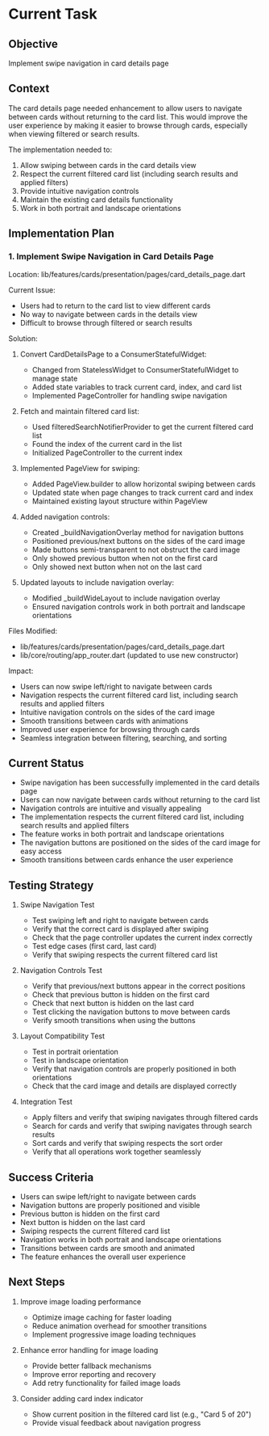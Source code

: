 # Current Task

## Objective

Implement swipe navigation in card details page

## Context

The card details page needed enhancement to allow users to navigate between cards without returning to the card list. This would improve the user experience by making it easier to browse through cards, especially when viewing filtered or search results.

The implementation needed to:

1. Allow swiping between cards in the card details view
2. Respect the current filtered card list (including search results and applied filters)
3. Provide intuitive navigation controls
4. Maintain the existing card details functionality
5. Work in both portrait and landscape orientations

## Implementation Plan

### 1. Implement Swipe Navigation in Card Details Page

Location: lib/features/cards/presentation/pages/card_details_page.dart

Current Issue:

- Users had to return to the card list to view different cards
- No way to navigate between cards in the details view
- Difficult to browse through filtered or search results

Solution:

1. Convert CardDetailsPage to a ConsumerStatefulWidget:
   - Changed from StatelessWidget to ConsumerStatefulWidget to manage state
   - Added state variables to track current card, index, and card list
   - Implemented PageController for handling swipe navigation

2. Fetch and maintain filtered card list:
   - Used filteredSearchNotifierProvider to get the current filtered card list
   - Found the index of the current card in the list
   - Initialized PageController to the current index

3. Implemented PageView for swiping:
   - Added PageView.builder to allow horizontal swiping between cards
   - Updated state when page changes to track current card and index
   - Maintained existing layout structure within PageView

4. Added navigation controls:
   - Created _buildNavigationOverlay method for navigation buttons
   - Positioned previous/next buttons on the sides of the card image
   - Made buttons semi-transparent to not obstruct the card image
   - Only showed previous button when not on the first card
   - Only showed next button when not on the last card

5. Updated layouts to include navigation overlay:
   - Modified _buildWideLayout to include navigation overlay
   - Ensured navigation controls work in both portrait and landscape orientations

Files Modified:

- lib/features/cards/presentation/pages/card_details_page.dart
- lib/core/routing/app_router.dart (updated to use new constructor)

Impact:

- Users can now swipe left/right to navigate between cards
- Navigation respects the current filtered card list, including search results and applied filters
- Intuitive navigation controls on the sides of the card image
- Smooth transitions between cards with animations
- Improved user experience for browsing through cards
- Seamless integration between filtering, searching, and sorting

## Current Status

- Swipe navigation has been successfully implemented in the card details page
- Users can now navigate between cards without returning to the card list
- Navigation controls are intuitive and visually appealing
- The implementation respects the current filtered card list, including search results and applied filters
- The feature works in both portrait and landscape orientations
- The navigation buttons are positioned on the sides of the card image for easy access
- Smooth transitions between cards enhance the user experience

## Testing Strategy

1. Swipe Navigation Test
   - Test swiping left and right to navigate between cards
   - Verify that the correct card is displayed after swiping
   - Check that the page controller updates the current index correctly
   - Test edge cases (first card, last card)
   - Verify that swiping respects the current filtered card list

2. Navigation Controls Test
   - Verify that previous/next buttons appear in the correct positions
   - Check that previous button is hidden on the first card
   - Check that next button is hidden on the last card
   - Test clicking the navigation buttons to move between cards
   - Verify smooth transitions when using the buttons

3. Layout Compatibility Test
   - Test in portrait orientation
   - Test in landscape orientation
   - Verify that navigation controls are properly positioned in both orientations
   - Check that the card image and details are displayed correctly

4. Integration Test
   - Apply filters and verify that swiping navigates through filtered cards
   - Search for cards and verify that swiping navigates through search results
   - Sort cards and verify that swiping respects the sort order
   - Verify that all operations work together seamlessly

## Success Criteria

- Users can swipe left/right to navigate between cards
- Navigation buttons are properly positioned and visible
- Previous button is hidden on the first card
- Next button is hidden on the last card
- Swiping respects the current filtered card list
- Navigation works in both portrait and landscape orientations
- Transitions between cards are smooth and animated
- The feature enhances the overall user experience

## Next Steps

1. Improve image loading performance
   - Optimize image caching for faster loading
   - Reduce animation overhead for smoother transitions
   - Implement progressive image loading techniques

2. Enhance error handling for image loading
   - Provide better fallback mechanisms
   - Improve error reporting and recovery
   - Add retry functionality for failed image loads

3. Consider adding card index indicator
   - Show current position in the filtered card list (e.g., "Card 5 of 20")
   - Provide visual feedback about navigation progress
